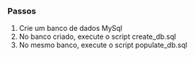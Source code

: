 ### Passos

1. Crie um banco de dados MySql
2. No banco criado, execute o script create_db.sql
3. No mesmo banco, execute o script populate_db.sql